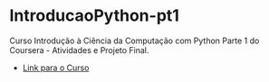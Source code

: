 # IntroducaoPython-pt1
Curso Introdução à Ciência da Computação com Python Parte 1 do Coursera - Atividades e Projeto Final.


* [Link para o Curso](https://www.coursera.org/learn/ciencia-computacao-python-conceitos/)

